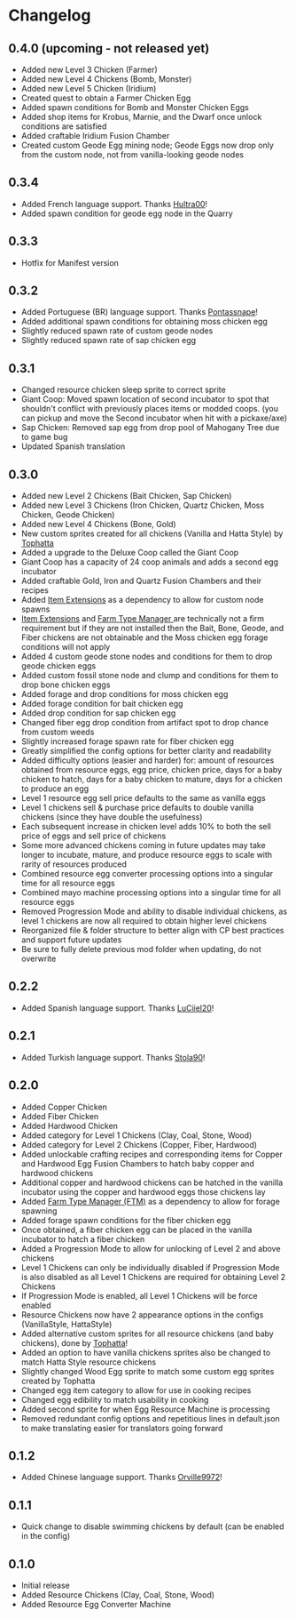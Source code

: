 # Changelog

## 0.4.0 (upcoming - not released yet)

-   Added new Level 3 Chicken (Farmer)
-   Added new Level 4 Chickens (Bomb, Monster)
-   Added new Level 5 Chicken (Iridium)
-   Created quest to obtain a Farmer Chicken Egg
-   Added spawn conditions for Bomb and Monster Chicken Eggs
-   Added shop items for Krobus, Marnie, and the Dwarf once unlock conditions are satisfied
-   Added craftable Iridium Fusion Chamber
-   Created custom Geode Egg mining node; Geode Eggs now drop only from the custom node, not from vanilla-looking geode nodes

## 0.3.4

-   Added French language support. Thanks [Hultra00](https://next.nexusmods.com/profile/Hultra00/about-me)!
-   Added spawn condition for geode egg node in the Quarry

## 0.3.3

-   Hotfix for Manifest version

## 0.3.2

-   Added Portuguese (BR) language support. Thanks [Pontassnape](https://next.nexusmods.com/profile/pontassnape/about-me)!
-   Added additional spawn conditions for obtaining moss chicken egg
-   Slightly reduced spawn rate of custom geode nodes
-   Slightly reduced spawn rate of sap chicken egg

## 0.3.1

-   Changed resource chicken sleep sprite to correct sprite
-   Giant Coop: Moved spawn location of second incubator to spot that shouldn't conflict with previously places items or modded coops. (you can pickup and move the Second incubator when hit with a pickaxe/axe)
-   Sap Chicken: Removed sap egg from drop pool of Mahogany Tree due to game bug
-   Updated Spanish translation

## 0.3.0

-   Added new Level 2 Chickens (Bait Chicken, Sap Chicken)
-   Added new Level 3 Chickens (Iron Chicken, Quartz Chicken, Moss Chicken, Geode Chicken)
-   Added new Level 4 Chickens (Bone, Gold)
-   New custom sprites created for all chickens (Vanilla and Hatta Style) by [Tophatta](https://www.nexusmods.com/stardewvalley/users/54445652)
-   Added a upgrade to the Deluxe Coop called the Giant Coop
-   Giant Coop has a capacity of 24 coop animals and adds a second egg incubator
-   Added craftable Gold, Iron and Quartz Fusion Chambers and their recipes
-   Added [Item Extensions](https://www.nexusmods.com/stardewvalley/mods/20357) as a dependency to allow for custom node spawns
-   [Item Extensions](https://www.nexusmods.com/stardewvalley/mods/20357) and [Farm Type Manager ](https://www.nexusmods.com/stardewvalley/mods/3231) are technically not a firm requirement but if they are not installed then the Bait, Bone, Geode, and Fiber chickens are not obtainable and the Moss chicken egg forage conditions will not apply
-   Added 4 custom geode stone nodes and conditions for them to drop geode chicken eggs
-   Added custom fossil stone node and clump and conditions for them to drop bone chicken eggs
-   Added forage and drop conditions for moss chicken egg
-   Added forage condition for bait chicken egg
-   Added drop condition for sap chicken egg
-   Changed fiber egg drop condition from artifact spot to drop chance from custom weeds
-   Slightly increased forage spawn rate for fiber chicken egg
-   Greatly simplified the config options for better clarity and readability
-   Added difficulty options (easier and harder) for: amount of resources obtained from resource eggs, egg price, chicken price, days for a baby chicken to hatch, days for a baby chicken to mature, days for a chicken to produce an egg
-   Level 1 resource egg sell price defaults to the same as vanilla eggs
-   Level 1 chickens sell & purchase price defaults to double vanilla chickens (since they have double the usefulness)
-   Each subsequent increase in chicken level adds 10% to both the sell price of eggs and sell price of chickens
-   Some more advanced chickens coming in future updates may take longer to incubate, mature, and produce resource eggs to scale with rarity of resources produced
-   Combined resource egg converter processing options into a singular time for all resource eggs
-   Combined mayo machine processing options into a singular time for all resource eggs
-   Removed Progression Mode and ability to disable individual chickens, as level 1 chickens are now all required to obtain higher level chickens
-   Reorganized file & folder structure to better align with CP best practices and support future updates
-   Be sure to fully delete previous mod folder when updating, do not overwrite

## 0.2.2

-   Added Spanish language support. Thanks [LuCiiel20](https://forums.nexusmods.com/profile/11110368-luciiel20/)!

## 0.2.1

-   Added Turkish language support. Thanks [Stola90](https://forums.nexusmods.com/profile/193926774-stola90/)!

## 0.2.0

-   Added Copper Chicken
-   Added Fiber Chicken
-   Added Hardwood Chicken
-   Added category for Level 1 Chickens (Clay, Coal, Stone, Wood)
-   Added category for Level 2 Chickens (Copper, Fiber, Hardwood)
-   Added unlockable crafting recipes and corresponding items for Copper and Hardwood Egg Fusion Chambers to hatch baby copper and hardwood chickens
-   Additional copper and hardwood chickens can be hatched in the vanilla incubator using the copper and hardwood eggs those chickens lay
-   Added [Farm Type Manager (FTM)](https://www.nexusmods.com/stardewvalley/mods/3231) as a dependency to allow for forage spawning
-   Added forage spawn conditions for the fiber chicken egg
-   Once obtained, a fiber chicken egg can be placed in the vanilla incubator to hatch a fiber chicken
-   Added a Progression Mode to allow for unlocking of Level 2 and above chickens
-   Level 1 Chickens can only be individually disabled if Progression Mode is also disabled as all Level 1 Chickens are required for obtaining Level 2 Chickens
-   If Progression Mode is enabled, all Level 1 Chickens will be force enabled
-   Resource Chickens now have 2 appearance options in the configs (VanillaStyle, HattaStyle)
-   Added alternative custom sprites for all resource chickens (and baby chickens), done by [Tophatta](https://www.nexusmods.com/stardewvalley/users/54445652)!
-   Added an option to have vanilla chickens sprites also be changed to match Hatta Style resource chickens
-   Slightly changed Wood Egg sprite to match some custom egg sprites created by Tophatta
-   Changed egg item category to allow for use in cooking recipes
-   Changed egg edibility to match usability in cooking
-   Added second sprite for when Egg Resource Machine is processing
-   Removed redundant config options and repetitious lines in default.json to make translating easier for translators going forward

## 0.1.2

-   Added Chinese language support. Thanks [Orville9972](https://www.nexusmods.com/users/73926958)!

## 0.1.1

-   Quick change to disable swimming chickens by default (can be enabled in the config)

## 0.1.0

-   Initial release
-   Added Resource Chickens (Clay, Coal, Stone, Wood)
-   Added Resource Egg Converter Machine
